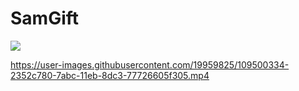 # SamGift

[![](http://img.youtube.com/vi/aSYrT2zAuyg/0.jpg)](http://www.youtube.com/watch?v=aSYrT2zAuyg "")



https://user-images.githubusercontent.com/19959825/109500334-2352c780-7abc-11eb-8dc3-77726605f305.mp4

